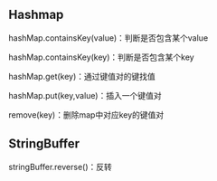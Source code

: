 ## Hashmap

hashMap.containsKey(value)：判断是否包含某个value

hashMap.containsKey(key)：判断是否包含某个key

hashMap.get(key)：通过键值对的键找值

hashMap.put(key,value)：插入一个键值对

remove(key)：删除map中对应key的键值对

## StringBuffer

stringBuffer.reverse()：反转